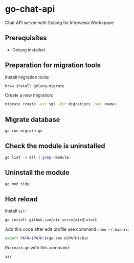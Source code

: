 # go-chat-api

Chat API server with Golang for Introvesia Workspace

## Prerequisites

- Golang installed

## Preparation for migration tools

Install migration tools:

```bash
brew install golang-migrate
```

Create a new migration:

```bash
migrate create -ext sql -dir migrations -seq <name>
```

## Migrate database

```bash
go run migrate.go
```

## Check the module is uninstalled

```bash
go list -m all | grep <module>
```

## Uninstall the module

```bash
go mod tidy
```

## Hot reload

Install `air`:

```bash
go install github.com/air-verse/air@latest
```

Add this code after edit profile use command `nano ~/.bashrc`:

```bash
export PATH=$PATH:$(go env GOPATH)/bin
```

Run `main.go` with this command:

```bash
air
```